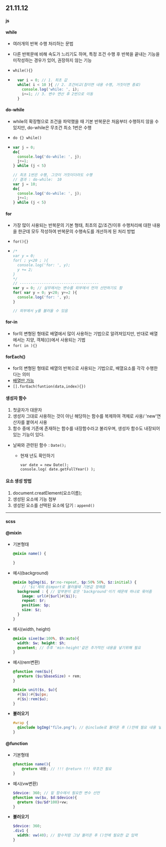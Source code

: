 ## 21.11.12

#### js

#### while

- 여러개의 반복 수행 처리하는 문법 

- 다른 반복문에 비해 속도가 느리기도 하며, 특정 조건 수행 후 반복을 끝내는 기능을 미작성하는 경우가 있어, 권장하지 않는 기능

- `while(){}`

- ```js
    var i = 0; // 1. 최초 값
    while( i < 10 ){ // 2. 조건비교(참이면 내용 수행, 거짓이면 종료)
      console.log('while: ', i);
      i+=1; // 3. 변수 연산 후 2번으로 이동
    }
  ```

#### do-while

-  while의 확장형으로 조건을 파악했을 때 기본 반복문은 처음부터 수행하지 않을 수 있지만, do-while은 무조건 최소 1번은 수행

- `do {} while()`

- ```js
  var j = 0;
  do{
    console.log('do-while: ', j);
    j+=1;
  } while (j < 5)
      
  // 최초 1번은 수행, 그것이 거짓이더라도 수행
  // 결과 : do-while:  10
  var j = 10;
  do{
    console.log('do-while: ', j);
    j+=1;
  } while (j < 5)
  ```

#### for

- 가장 많이 사용되는 반복문의 기본 형태, 최초의 값/조건/이후 수행처리에 대한 내용을 한군데 모두 작성하여 반복문의 수행속도를 개선하게 된 처리 방법 

- `for(){}`

- ```js
  /*
  var y = 0;
  for( ; y<20 ; ){
    console.log('for: ', y);
    y += 2;
  }
  */
  // ------------------------------------
  var y = 0; // 실무에서는 변수를 외부에서 먼저 선언하기도 함
  for( var y = 0; y<20; y+=2 ){
    console.log('for: ', y);
  }
  
  // 외부에서 y를 불러올 수 있음
  ```

#### for-in

- for의 변형된 형태로 배열에서 많이 사용하는 기법으로 알려져있지만, 반대로 배열에서는 지양, 객체({})에서 사용되는 기법
- `for( in ){}`

#### forEach()

- for의 변형된 형태로 배열의 반복으로 사용되는 기법으로, 배열요소를 각각 수행한다는 의미
- <u>배열만 가능</u>
- `[].forEach(funtion(data,index){})`



#### 생성자 함수

1. 첫글자가 대문자
2. 생성자 그대로 사용하는 것이 아닌 해당하는 함수를 복제하여 객체로 사용/ 'new'연산자를 붙여서 사용
3. 함수 중에 기존에 존재하는 함수를 내장함수라고 불리우며, 생성자 함수도 내장되어있는 기능이 있다.

- 날짜와 관련된 함수 : `Date();`

  - 현재 년도 확인하기

    ```
    var date = new Date();
    console.log( date.getFullYear() );
    ```



#### 요소 생성 방법

1. document.creatElement(요소이름);
2. 생성된 요소에 기능 첨부
3. 생성된 요소를 선택된 요소에 담기 : `append()`



---

#### scss

#### @mixin

- 기본형태

  ```scss
  @mixin name() {
      
  }
  ```

- 예시(background)

  ```scss
  @mixin bgImg($i, $r:no-repeat, $p:50% 50%, $z:initial) { 
      // '$i'제외 @import로 불러올때 기본값 정해줌
    background : { // 앞부분이 같은 'background'이기 때문에 하나로 묶어줌
      image: url(#{$url}#{$i});
      repeat: $r;
      position: $p;
      size: $z;
    }
  }
  ```

- 예시(width, height)

  ```scss
  @mixin sixe($w:100%, $h:auto){
    width: $w; height: $h;
    @content; // 추후 'min-height'같은 추가적인 내용을 넣기위해 필요
  }
  ```

- 예시(rem변환)

  ```scss
  @function rem($u){
    @return ($u/$baseSize) + rem;
  }
  
  @mixin unit($s, $u){
    #{$s}:#{$u}px;
    #{$s}:rem($u);
  }
  ```

  

- **불러오기**

  ```scss
  #wrap {
    @include bgImg("file.png"); // @include로 불러온 후 ()안에 필요 내용 넣기
  }
  ```



#### @function

- 기본형태

  ```scss
  @function name(){
      @return 내용; // !!! @return !!! 무조건 필요
  }
  ```

- 예시(vw변환)

  ```scss
  $device: 360; // 밑 함수에서 필요한 변수 선언
  @function vw($u, $d:$device){
    @return ($u/$d*100)+vw;
  }
  ```

- **불러오기**

  ```scss
  $device: 360;
  .div1 {
    width: vw(40); // 함수처럼 그냥 불러온 후 ()안에 필요한 값 입력
  }
  ```









